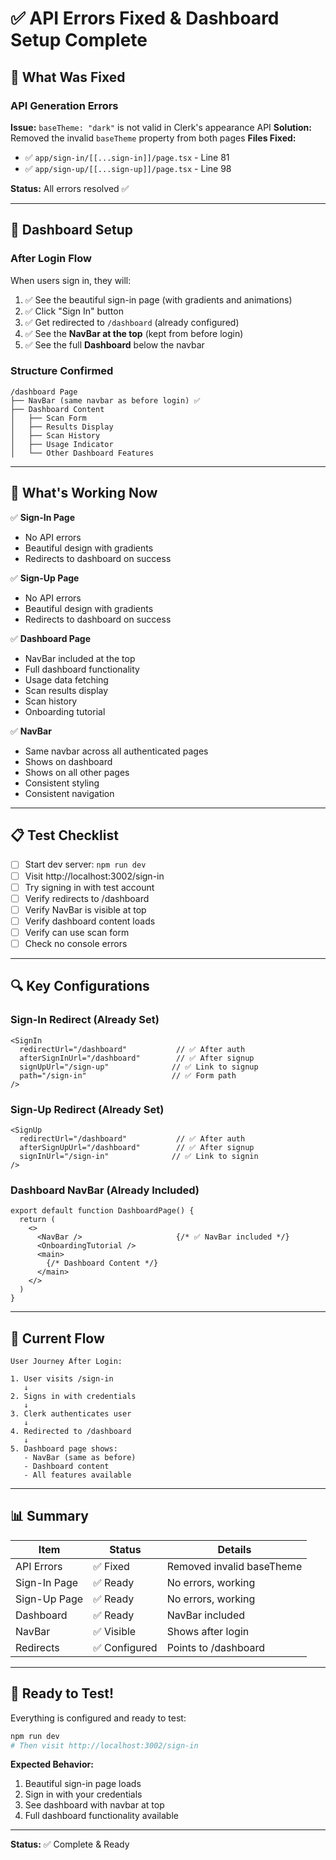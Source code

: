 # ✅ API Errors Fixed & Dashboard Setup Complete

## 🔧 What Was Fixed

### API Generation Errors
**Issue:** `baseTheme: "dark"` is not valid in Clerk's appearance API
**Solution:** Removed the invalid `baseTheme` property from both pages
**Files Fixed:**
- ✅ `app/sign-in/[[...sign-in]]/page.tsx` - Line 81
- ✅ `app/sign-up/[[...sign-up]]/page.tsx` - Line 98

**Status:** All errors resolved ✅

---

## 🎯 Dashboard Setup

### After Login Flow
When users sign in, they will:

1. ✅ See the beautiful sign-in page (with gradients and animations)
2. ✅ Click "Sign In" button
3. ✅ Get redirected to `/dashboard` (already configured)
4. ✅ See the **NavBar at the top** (kept from before login)
5. ✅ See the full **Dashboard** below the navbar

### Structure Confirmed
```
/dashboard Page
├── NavBar (same navbar as before login) ✅
├── Dashboard Content
│   ├── Scan Form
│   ├── Results Display
│   ├── Scan History
│   ├── Usage Indicator
│   └── Other Dashboard Features
```

---

## 🚀 What's Working Now

✅ **Sign-In Page**
- No API errors
- Beautiful design with gradients
- Redirects to dashboard on success

✅ **Sign-Up Page**
- No API errors
- Beautiful design with gradients
- Redirects to dashboard on success

✅ **Dashboard Page**
- NavBar included at the top
- Full dashboard functionality
- Usage data fetching
- Scan results display
- Scan history
- Onboarding tutorial

✅ **NavBar**
- Same navbar across all authenticated pages
- Shows on dashboard
- Shows on all other pages
- Consistent styling
- Consistent navigation

---

## 📋 Test Checklist

- [ ] Start dev server: `npm run dev`
- [ ] Visit http://localhost:3002/sign-in
- [ ] Try signing in with test account
- [ ] Verify redirects to /dashboard
- [ ] Verify NavBar is visible at top
- [ ] Verify dashboard content loads
- [ ] Verify can use scan form
- [ ] Check no console errors

---

## 🔍 Key Configurations

### Sign-In Redirect (Already Set)
```tsx
<SignIn
  redirectUrl="/dashboard"           // ✅ After auth
  afterSignInUrl="/dashboard"        // ✅ After signup
  signUpUrl="/sign-up"              // ✅ Link to signup
  path="/sign-in"                   // ✅ Form path
/>
```

### Sign-Up Redirect (Already Set)
```tsx
<SignUp
  redirectUrl="/dashboard"           // ✅ After auth
  afterSignUpUrl="/dashboard"        // ✅ After signup
  signInUrl="/sign-in"              // ✅ Link to signin
/>
```

### Dashboard NavBar (Already Included)
```tsx
export default function DashboardPage() {
  return (
    <>
      <NavBar />                     {/* ✅ NavBar included */}
      <OnboardingTutorial />
      <main>
        {/* Dashboard Content */}
      </main>
    </>
  )
}
```

---

## 🎨 Current Flow

```
User Journey After Login:

1. User visits /sign-in
   ↓
2. Signs in with credentials
   ↓
3. Clerk authenticates user
   ↓
4. Redirected to /dashboard
   ↓
5. Dashboard page shows:
   - NavBar (same as before)
   - Dashboard content
   - All features available
```

---

## 📊 Summary

| Item | Status | Details |
|------|--------|---------|
| API Errors | ✅ Fixed | Removed invalid baseTheme |
| Sign-In Page | ✅ Ready | No errors, working |
| Sign-Up Page | ✅ Ready | No errors, working |
| Dashboard | ✅ Ready | NavBar included |
| NavBar | ✅ Visible | Shows after login |
| Redirects | ✅ Configured | Points to /dashboard |

---

## 🚀 Ready to Test!

Everything is configured and ready to test:

```bash
npm run dev
# Then visit http://localhost:3002/sign-in
```

**Expected Behavior:**
1. Beautiful sign-in page loads
2. Sign in with your credentials
3. See dashboard with navbar at top
4. Full dashboard functionality available

---

**Status:** ✅ Complete & Ready
